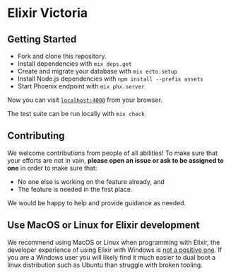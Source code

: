 # Elixir Victoria

## Getting Started

  * Fork and clone this repository.
  * Install dependencies with `mix deps.get`
  * Create and migrate your database with `mix ecto.setup`
  * Install Node.js dependencies with `npm install --prefix assets`
  * Start Phoenix endpoint with `mix phx.server`

Now you can visit [`localhost:4000`](http://localhost:4000) from your browser.

The test suite can be run locally with `mix check`

## Contributing

We welcome contributions from people of all abilities! To make sure that your efforts are not in vain, **please open an issue or ask to be assigned to one** in order to make sure that:

- No one else is working on the feature already, and
- The feature is needed in the first place.

We would be happy to help and provide guidance as needed.

## Use MacOS or Linux for Elixir development

We recommend using MacOS or Linux when programming with Elixir, the developer experience of using Elixir with Windows is [not a positive one](https://elixirforum.com/t/the-elixir-experience-on-windows-is-deteriorating/26538).
If you are a Windows user you will likely find it much easier to dual boot a linux distribution such as Ubuntu than struggle with broken tooling.
